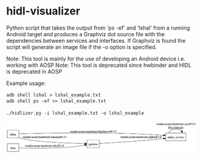 # hidl-visualizer
Python script that takes the output from 'ps -ef' and 'lshal' from a running Android target and produces a Graphviz dot source file with the dependencies between services and interfaces.
If Graphviz is found the script will generate an image file if the -o option is specified.

Note: This tool is mainly for the use of developing an Android device i.e. working with AOSP
Note: This tool is deprecated since hwbinder and HIDL is deprecated in AOSP

Example usage:

    adb shell lshal > lshal_example.txt
    adb shell ps -ef >> lshal_example.txt

    ./hidlizer.py -i lshal_example.txt -o lshal_example

![Image](lshal_example.png "example output")
